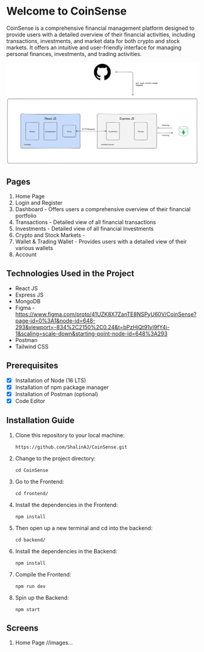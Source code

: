 # Welcome to CoinSense
CoinSense is a comprehensive financial management platform designed to provide users with a detailed overview of their financial activities, including transactions, investments, and market data for both crypto and stock markets. It offers an intuitive and user-friendly interface for managing personal finances, investments, and trading activities.

![Diagram](https://github.com/ShalinAJ/CoinSense/blob/main/Images/diagram.png)

## Pages
1. Home Page
2. Login and Register
3. Dashboard - Offers users a comprehensive overview of their financial portfolio
4. Transactions - Detailed view of all financial transactions
5. Investments - Detailed view of all financial Investments
6. Crypto and Stock Markets - 
7. Wallet & Trading Wallet - Provides users with a detailed view of their various wallets
8. Account

## Technologies Used in the Project
- React JS
- Express JS
- MongoDB
- Figma - https://www.figma.com/proto/41UZK8X7ZanTE8NSPyU60V/CoinSense?page-id=0%3A1&node-id=648-293&viewport=-834%2C2150%2C0.24&t=bPzHjQt91yI9fY4i-1&scaling=scale-down&starting-point-node-id=648%3A293
- Postman
- Tailwind CSS

## Prerequisites 
- [x] Installation of Node (16 LTS)
- [x] Installation of npm package manager
- [x] Installation of Postman (optional)
- [x] Code Editor

## Installation Guide
1. Clone this repository to your local machine:
   ```
   https://github.com/ShalinAJ/CoinSense.git
   ```
2. Change to the project directory:
   ```
   cd CoinSense
   ```
3. Go to the Frontend:
   ```
   cd frontend/
   ```
4. Install the dependencies in the Frontend:
   ```
   npm install
   ```
5. Then open up a new terminal and cd into the backend:
   ```
   cd backend/
   ```
6. Install the dependencies in the Backend:
   ```
   npm install
   ```
7. Compile the Frontend:
   ```
   npm run dev
   ```
8. Spin up the Backend:
   ```
   npm start
   ```
## Screens
1. Home Page
//images...
